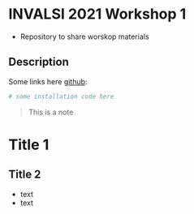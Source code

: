 
# INVALSI 2021 Workshop 1

-   Repository to share worskop materials

## Description

Some links here [github](https://github.com/dacarras/invalsi_w1):

``` r
# some installation code here
```

> This is a note

# Title 1

## Title 2

-   text
-   text
